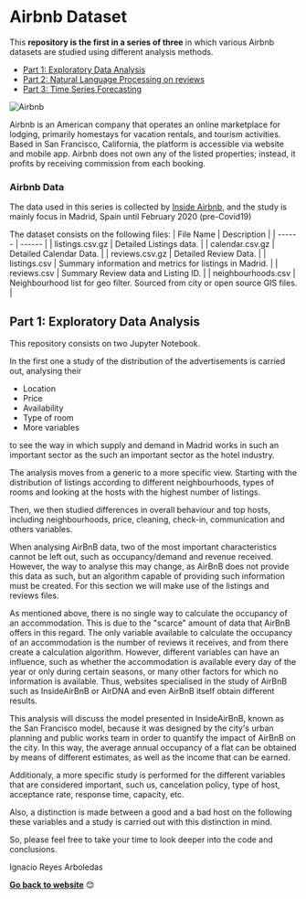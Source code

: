 # Airbnb Dataset

This **repository is the first in a series of three** in which various Airbnb datasets are studied using different analysis methods.

- [Part 1: Exploratory Data Analysis](https://github.com/ignareyesa/airbnb_eda)
- [Part 2: Natural Language Processing on reviews]()
- [Part 3: Time Series Forecasting]()

![Airbnb](https://upload.wikimedia.org/wikipedia/commons/thumb/6/69/Airbnb_Logo_Bélo.svg/320px-Airbnb_Logo_Bélo.svg.png)

Airbnb is an American company that operates an online marketplace for lodging, primarily homestays for vacation rentals, and tourism activities. Based in San Francisco, California, the platform is accessible via website and mobile app. Airbnb does not own any of the listed properties; instead, it profits by receiving commission from each booking.

### Airbnb Data
The data used in this series is collected by [Inside Airbnb](http://insideairbnb.com), and the study is mainly focus in Madrid, Spain until February 2020 (pre-Covid19)

The dataset consists on the following files:
| File Name | Description |
| ------ | ------ |
| listings.csv.gz | Detailed Listings data. |
| calendar.csv.gz | Detailed Calendar Data. |
| reviews.csv.gz | Detailed Review Data. |
| listings.csv | Summary information and metrics for listings in Madrid. |
| reviews.csv | Summary Review data and Listing ID. |
| neighbourhoods.csv | Neighbourhood list for geo filter. Sourced from city or open source GIS files. |

## Part 1: Exploratory Data Analysis
This repository consists on two Jupyter Notebook. 

In the first one a study of the distribution of the advertisements is carried out, analysing their
- Location
- Price
- Availability
- Type of room
- More variables

to see the way in which supply and demand in Madrid works in such an important sector as the such an important sector as the hotel industry.

The analysis moves from a generic to a more specific view. Starting with the distribution of listings according to different neighbourhoods, types of rooms and looking at the hosts with the highest number of listings.

Then, we then studied differences in overall behaviour and top hosts, including neighbourhoods, price, cleaning, check-in, communication and others variables.

When analysing AirBnB data, two of the most important characteristics cannot be left out, such as occupancy/demand and revenue received. However, the way to analyse this may change, as AirBnB does not provide this data as such, but an algorithm capable of providing such information must be created. For this section we will make use of the listings and reviews files.

As mentioned above, there is no single way to calculate the occupancy of an accommodation. This is due to the "scarce" amount of data that AirBnB offers in this regard. The only variable available to calculate the occupancy of an accommodation is the number of reviews it receives, and from there create a calculation algorithm. However, different variables can have an influence, such as whether the accommodation is available every day of the year or only during certain seasons, or many other factors for which no information is available. Thus, websites specialised in the study of AirBnB such as InsideAirBnB or AirDNA and even AirBnB itself obtain different results.

This analysis will discuss the model presented in InsideAirBnB, known as the San Francisco model, because it was designed by the city's urban planning and public works team in order to quantify the impact of AirBnB on the city. In this way, the average annual occupancy of a flat can be obtained by means of different estimates, as well as the income that can be earned.

Additionaly, a more specific study is performed for the different variables that are considered important, such us, cancelation policy, type of host, acceptance rate, response time, capacity, etc.

Also, a distinction is made between a good and a bad host on the following these variables and a study is carried out with this distinction in mind.

So, please feel free to take your time to look deeper into the code and conclusions.

Ignacio Reyes Arboledas

**[Go back to website](https://ignacioreyesarboledas.tech/)** &#128522;
